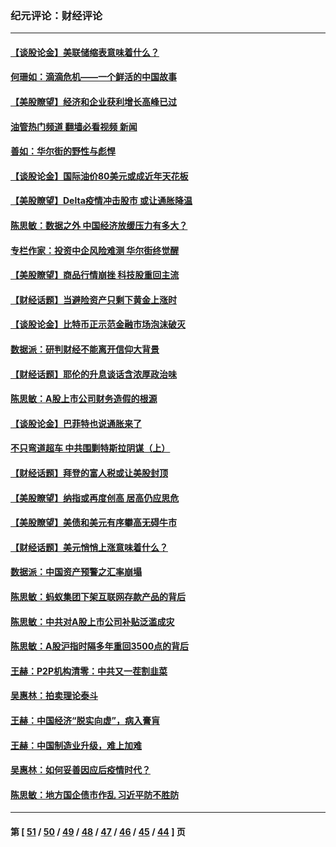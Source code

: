 ### 纪元评论：财经评论
---
#### [【谈股论金】美联储缩表意味着什么？](../../pages/nsc1026/n13174610.md?09090330) 
#### [何珊如：滴滴危机——一个鲜活的中国故事](../../pages/nsc1026/n13151962.md?09090330) 
#### [【美股瞭望】经济和企业获利增长高峰已过](../../pages/nsc1026/n13134466.md?09090330) 
#### [油管热门频道 翻墙必看视频 新闻](ok?09090330)
#### [善如：华尔街的野性与彪悍](../../pages/nsc1026/n13112664.md?09090330) 
#### [【谈股论金】国际油价80美元或成近年天花板](../../pages/nsc1026/n13108524.md?09090330) 
#### [【美股瞭望】Delta疫情冲击股市 或让通胀降温](../../pages/nsc1026/n13100297.md?09090330) 
#### [陈思敏：数据之外 中国经济放缓压力有多大？](../../pages/nsc1026/n13085576.md?09090330) 
#### [专栏作家：投资中企风险难测 华尔街终觉醒](../../pages/nsc1026/n13079366.md?09090330) 
#### [【美股瞭望】商品行情崩挫 科技股重回主流](../../pages/nsc1026/n13029798.md?09090330) 
#### [【财经话题】当避险资产只剩下黄金上涨时](../../pages/nsc1026/n12975626.md?09090330) 
#### [【谈股论金】比特币正示范金融市场泡沫破灭](../../pages/nsc1026/n12961769.md?09090330) 
#### [数据派：研判财经不能离开信仰大背景](../../pages/nsc1026/n12932684.md?09090330) 
#### [【财经话题】耶伦的升息谈话含浓厚政治味](../../pages/nsc1026/n12927299.md?09090330) 
#### [陈思敏：A股上市公司财务造假的根源](../../pages/nsc1026/n11229323.md?09090330) 
#### [【谈股论金】巴菲特也说通胀来了](../../pages/nsc1026/n12922463.md?09090330) 
#### [不只弯道超车 中共围剿特斯拉阴谋（上）](../../pages/nsc1026/n12919595.md?09090330) 
#### [【财经话题】拜登的富人税或让美股封顶](../../pages/nsc1026/n12899125.md?09090330) 
#### [【美股瞭望】纳指或再度创高 居高仍应思危](../../pages/nsc1026/n12878350.md?09090330) 
#### [【美股瞭望】美债和美元有序攀高无碍牛市](../../pages/nsc1026/n12844459.md?09090330) 
#### [【财经话题】美元悄悄上涨意味着什么？](../../pages/nsc1026/n12798222.md?09090330) 
#### [数据派：中国资产预警之汇率崩塌](../../pages/nsc1026/n12774242.md?09090330) 
#### [陈思敏：蚂蚁集团下架互联网存款产品的背后](../../pages/nsc1026/n12719862.md?09090330) 
#### [陈思敏：中共对A股上市公司补贴泛滥成灾](../../pages/nsc1026/n12713263.md?09090330) 
#### [陈思敏：A股沪指时隔多年重回3500点的背后](../../pages/nsc1026/n12675538.md?09090330) 
#### [王赫：P2P机构清零：中共又一茬割韭菜](../../pages/nsc1026/n12614544.md?09090330) 
#### [吴惠林：拍卖理论泰斗](../../pages/nsc1026/n12591360.md?09090330) 
#### [王赫：中国经济“脱实向虚”，病入膏肓](../../pages/nsc1026/n12564946.md?09090330) 
#### [王赫：中国制造业升级，难上加难](../../pages/nsc1026/n12559461.md?09090330) 
#### [吴惠林：如何妥善因应后疫情时代？](../../pages/nsc1026/n12553885.md?09090330) 
#### [陈思敏：地方国企债市作乱 习近平防不胜防](../../pages/nsc1026/n12553384.md?09090330) 

---
#### 第 [ [51](./51.md?09090330) / [50](./50.md?09090330) / [49](./49.md?09090330) / [48](./48.md?09090330) / [47](./47.md?09090330) / [46](./46.md?09090330) / [45](./45.md?09090330) / [44](./44.md?09090330) ] 页
